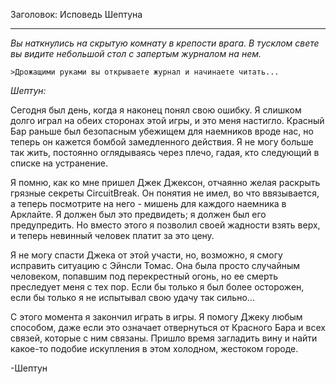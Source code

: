 Заголовок: Исповедь Шептуна

---

_Вы наткнулись на скрытую комнату в крепости врага. В тусклом свете вы видите небольшой стол с запертым журналом на нем._

`>Дрожащими руками вы открываете журнал и начинаете читать...`

_Шептун:_

Сегодня был день, когда я наконец понял свою ошибку. Я слишком долго играл на обеих сторонах этой игры, и это меня настигло. Красный Бар раньше был безопасным убежищем для наемников вроде нас, но теперь он кажется бомбой замедленного действия. Я не могу больше так жить, постоянно оглядываясь через плечо, гадая, кто следующий в списке на устранение.

Я помню, как ко мне пришел Джек Джексон, отчаянно желая раскрыть грязные секреты CircuitBreak. Он понятия не имел, во что ввязывается, а теперь посмотрите на него - мишень для каждого наемника в Арклайте. Я должен был это предвидеть; я должен был его предупредить. Но вместо этого я позволил своей жадности взять верх, и теперь невинный человек платит за это цену.

Я не могу спасти Джека от этой участи, но, возможно, я смогу исправить ситуацию с Эйнсли Томас. Она была просто случайным человеком, попавшим под перекрестный огонь, но ее смерть преследует меня с тех пор. Если бы только я был более осторожен, если бы только я не испытывал свою удачу так сильно...

С этого момента я закончил играть в игры. Я помогу Джеку любым способом, даже если это означает отвернуться от Красного Бара и всех связей, которые с ним связаны. Пришло время загладить вину и найти какое-то подобие искупления в этом холодном, жестоком городе.

-Шептун
